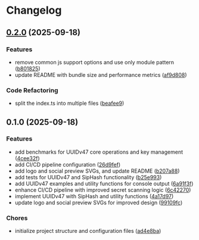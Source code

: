 # Changelog

## [0.2.0](https://github.com/ali-master/uuidv47/compare/0.1.0...0.2.0) (2025-09-18)

### Features

* remove common js support options and use only module pattern ([b801825](https://github.com/ali-master/uuidv47/commit/b801825efd3fa81383d48ff444ca4a9092631dc3))
* update README with bundle size and performance metrics ([af9d808](https://github.com/ali-master/uuidv47/commit/af9d80843caa23415e15d014071669d2bfcc3042))

### Code Refactoring

* split the index.ts into multiple files ([beafee9](https://github.com/ali-master/uuidv47/commit/beafee90cf41a8dde1b1161ca509c17c21681bca))

## 0.1.0 (2025-09-18)

### Features

* add benchmarks for UUIDv47 core operations and key management ([4cee32f](https://github.com/ali-master/uuidv47/commit/4cee32f5583bda6073bbac5235a7a41af774eb5f))
* add CI/CD pipeline configuration ([26d9fef](https://github.com/ali-master/uuidv47/commit/26d9fef972803ca564fb8bae017fd02d7b142715))
* add logo and social preview SVGs, and update README ([b207a88](https://github.com/ali-master/uuidv47/commit/b207a88d43a710b397a7fe4d01b921d88a6e0766))
* add tests for UUIDv47 and SipHash functionality ([b25e993](https://github.com/ali-master/uuidv47/commit/b25e99345d5bb782eb4770153866541f103b6d97))
* add UUIDv47 examples and utility functions for console output ([6a91f3f](https://github.com/ali-master/uuidv47/commit/6a91f3f4855fe0e25281dabcb1031eaae37ce712))
* enhance CI/CD pipeline with improved secret scanning logic ([6c42270](https://github.com/ali-master/uuidv47/commit/6c42270372d76332bc2aa909f39d19b541515e41))
* implement UUIDv47 with SipHash and utility functions ([4a17d97](https://github.com/ali-master/uuidv47/commit/4a17d97ace9e2d987b2b65a4e8880dc1f2efbbf9))
* update logo and social preview SVGs for improved design ([99109fc](https://github.com/ali-master/uuidv47/commit/99109fc5953bd958bb0e07443e92196225d048ac))

### Chores

* initialize project structure and configuration files ([ad4e8ba](https://github.com/ali-master/uuidv47/commit/ad4e8bac09b74ec2d3a76066dc41866402d5c5f2))
